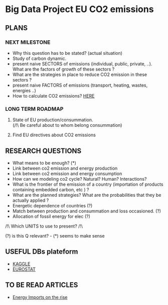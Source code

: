 # Big Data Project EU CO2 emissions
## PLANS

### NEXT MILESTONE
* Why this question has to be stated? (actual situation)
* Study of carbon dynamic.
* present naive SECTORS of emissions (individual, public, private, ..). What are the factors of growth of these sectors ?
* What are the strategies in place to reduce CO2 emission in these sectors ?
* present naive FACTORS of emissions (transport, heating, wastes, energies ..)
* How to calculate CO2 emissions? [HERE]()

### LONG TERM ROADMAP 
1. State of EU production/consummation.   
(/!\ Be careful about to whom belong consummation)   

2. Find EU directives about CO2 emissions

## RESEARCH QUESTIONS
* What means to be enough? (*)
* Link between co2 emission and energy production
* Link between co2 emission and energy consumption
* How can we modeling co2 cycle? Natural? Human? Interactions?
* What is the frontier of the emission of a country (importation of products containing embedded carbon, etc ) ?
* What are the planned strategies? What are the probabilities that they be actually applied ?
* Energetic dependence of countries (?)
* Match between production and consummation and loss occasioned. (?)
* Allocation of fossil energy for elec (?)

 /!\ Which UNITS to use to present? /!\  
  
  (?) is this Q relevant?  - (*) seems to make sense
## USEFUL DBs plateform

* [KAGGLE](https://www.kaggle.com/datasets)
* [EUROSTAT](https://ec.europa.eu/eurostat/data/database)

## TO BE READ ARTICLES
* [Energy Imports on the rise](https://ec.europa.eu/eurostat/en/web/products-eurostat-news/-/DDN-20191021-1)

